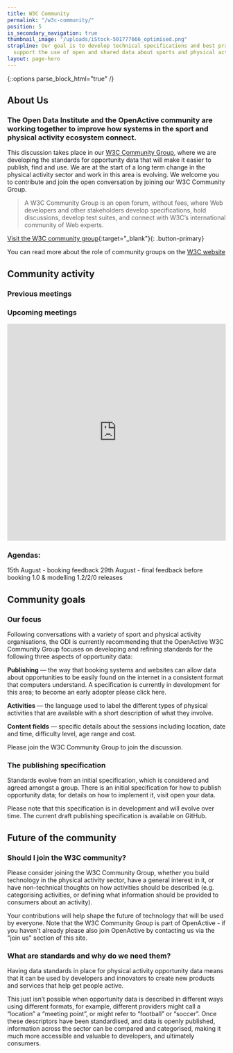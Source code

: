 ```yaml
---
title: W3C Community
permalink: "/w3c-community/"
position: 5
is_secondary_navigation: true
thumbnail_image: "/uploads/iStock-501777666_optimised.png"
strapline: Our goal is to develop technical specifications and best practices that
  support the use of open and shared data about sports and physical activities.
layout: page-hero
---
```


{::options parse_block_html="true" /}


<!--  ---------------->
<!-- TEXT AREA -->
<!--  ---------------->
<article class="title-row">
<h2 class="sub-heading-two">About Us</h2>
<div class="one">

### The Open Data Institute and the OpenActive community are working together to improve how systems in the sport and physical activity ecosystem connect.

This discussion takes place in our [W3C Community Group](https://www.w3.org/community/openactive/), where we are developing the standards for opportunity data that will make it easier to publish, find and use. We are at the start of a long term change in the physical activity sector and work in this area is evolving. We welcome you to contribute and join the open conversation by joining our W3C Community Group.

> A W3C Community Group is an open forum, without fees, where Web developers and other stakeholders develop specifications, hold discussions, develop test suites, and connect with W3C’s international community of Web experts.

[ Visit the W3C community group](https://www.w3.org/community/openactive/){:target="_blank"}{: .button-primary}

You can read more about the role of community groups on the [W3C website](https://www.w3.org/community/about/faq/#what-is-a-w3c-community-group)


</div>
</article>



<!--  ---------------->
<!-- COMMUNITY ACTIVITY -->
<!--  ---------------->
<article class="title-row">
<h2 class="sub-heading-two">Community activity</h2>
<div class="one">


### Previous meetings

<div class="demo" data-ycp_title="" data-ycp_channel="PLVWjdeMZoXg58QRB_GPT3PGFYgp1IU8ja"></div> <!-- By PlayListId -->


</div>
</article>

<!--  ---------------->
<!-- COMMUNITY ACTIVITY -->
<!--  ---------------->
<article>
<div class="one">

### Upcoming meetings

<iframe width="100%" height="500px" src="https://calendar.google.com/calendar/embed?showNav=0&showDate=0&showPrint=0&showTabs=0&showCalendars=0&mode=AGENDA&height=600&wkst=1&bgcolor=%23FFFFFF&src=theodi.org_lcp83ia9k0a3e81h50sordnut4%40group.calendar.google.com&color=%23333333&ctz=Europe%2FLondon" frameborder="0" allow="autoplay; encrypted-media" allowfullscreen></iframe>

<h3>Agendas: </h3>

15th August - booking feedback
29th August - final feedback before booking 1.0 & modelling 1.2/2/0 releases

</div>
</article>



<!--  ---------------->
<!-- COMMUNITY GOALS -->
<!--  ---------------->
<article class="title-row invert">
<h2 class="sub-heading-two">Community goals</h2>
<div class="two twoleft">

### Our focus
Following conversations with a variety of sport and physical activity organisations, the ODI is currently recommending that the OpenActive W3C Community Group focuses on developing and refining standards for the following three aspects of opportunity data:

**Publishing** — the way that booking systems and websites can allow data about opportunities to be easily found on the internet in a consistent format that computers understand. A specification is currently in development for this area; to become an early adopter please click here.

**Activities** — the language used to label the different types of physical activities that are available with a short description of what they involve.

**Content fields** — specific details about the sessions including location, date and time, difficulty level, age range and cost.

Please join the W3C Community Group to join the discussion.

</div>
<div class="two twoleft">

### The publishing specification
Standards evolve from an initial specification, which is considered and agreed amongst a group. There is an initial specification for how to publish opportunity data; for details on how to implement it, visit open your data.

Please note that this specification is in development and will evolve over time. The current draft publishing specification is available on GitHub.

</div>
</article>

<!--  ---------------->
<!-- FUTURE OF THE COMMUNITY -->
<!--  ---------------->
<article class="title-row">
<h2 class="sub-heading-two">Future of the community</h2>
<div class="two">

### Should I join the W3C community?
Please consider joining the W3C Community Group, whether you build technology in the physical activity sector, have a general interest in it, or have non-technical thoughts on how activities should be described (e.g. categorising activities, or defining what information should be provided to consumers about an activity).

Your contributions will help shape the future of technology that will be used by everyone. Note that the W3C Community Group is part of OpenActive - if you haven't already please also join OpenActive by contacting us via the "join us" section of this site.

</div>
<div class="two">

### What are standards and why do we need them?
Having data standards in place for physical activity opportunity data means that it can be used by developers and innovators to create new products and services that help get people active.

This just isn’t possible when opportunity data is described in different ways using different formats, for example, different providers might call a “location” a “meeting point”, or might refer to “football” or “soccer”. Once these descriptors have been standardised, and data is openly published, information across the sector can be compared and categorised, making it much more accessible and valuable to developers, and ultimately consumers.

</div>

</article>
